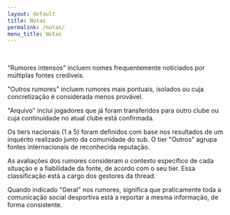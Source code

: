```yaml
---
layout: default
title: Notas
permalink: /notas/
menu_title: Notas
---
```


<br>

"Rumores intensos" incluem nomes frequentemente noticiados por múltiplas fontes credíveis.  

"Outros rumores" incluem rumores mais pontuais, isolados ou cuja concretização é considerada menos provável.  

"Arquivo" inclui jogadores que já foram transferidos para outro clube ou cuja continuidade no atual clube está confirmada.  

Os tiers nacionais (1 a 5) foram definidos com base nos resultados de um inquérito realizado junto da comunidade do sub. O tier "Outros" agrupa fontes internacionais de reconhecida reputação.   

As avaliações dos rumores consideram o contexto específico de cada situação e a fiabilidade da fonte, de acordo com o seu tier. Essa classificação está a cargo dos gestores da thread.  

Quando indicado "Geral" nos rumores, significa que praticamente toda a comunicação social desportiva está a reportar a mesma informação, de forma consistente.  
